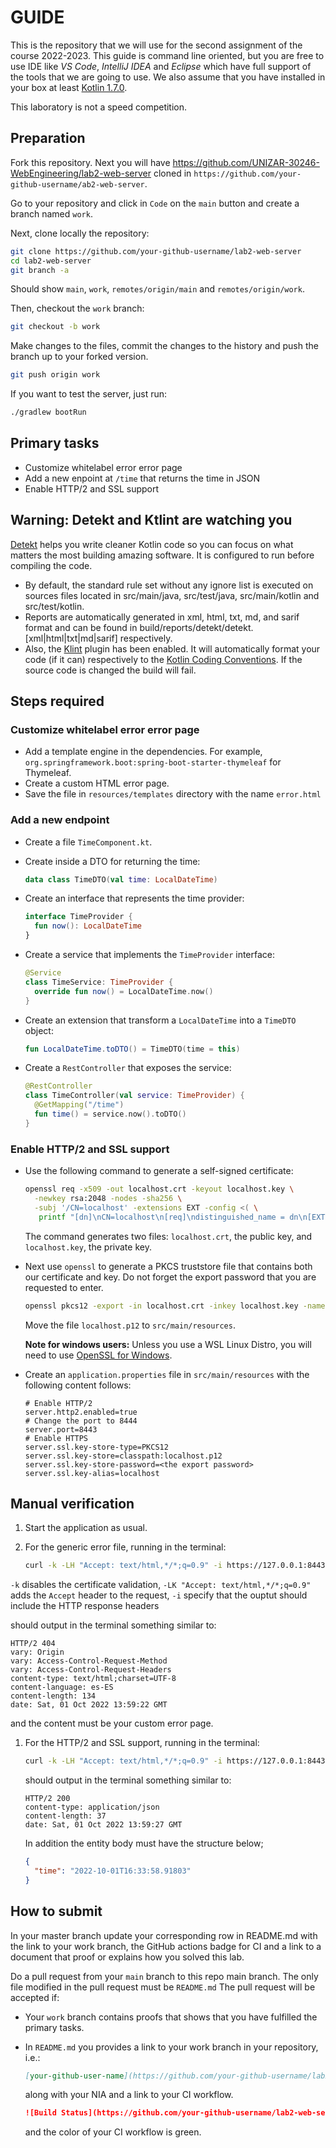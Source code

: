 # GUIDE

This is the repository that we will use for the second assignment of the course 2022-2023. This guide is command line oriented, but you are free to use IDE like _VS Code_, _IntelliJ IDEA_ and _Eclipse_ which have full support of the tools that we are going to use. We also assume that you have installed in your box at least [Kotlin 1.7.0](https://kotlinlang.org/docs/getting-started.html#install-kotlin).

This laboratory is not a speed competition.

## Preparation

Fork this repository.
Next you will have <https://github.com/UNIZAR-30246-WebEngineering/lab2-web-server> cloned in `https://github.com/your-github-username/ab2-web-server`.

Go to your repository and click in `Code` on the `main` button and create a branch named `work`.

Next, clone locally the repository:

```bash
git clone https://github.com/your-github-username/lab2-web-server
cd lab2-web-server
git branch -a
```

Should show `main`, `work`, `remotes/origin/main` and `remotes/origin/work`.

Then, checkout the `work` branch:

```bash
git checkout -b work
```

Make changes to the files, commit the changes to the history and push the branch up to your forked version.

```bash
git push origin work
```

If you want to test the server, just run:

```bash
./gradlew bootRun
```

## Primary tasks

- Customize whitelabel error error page
- Add a new enpoint at `/time` that returns the time in JSON
- Enable HTTP/2 and SSL support

## Warning: Detekt and Ktlint are watching you

[Detekt](https://detekt.dev/) helps you write cleaner Kotlin code so you can focus on what matters the most building amazing software.
It is configured to run before compiling the code.

- By default, the standard rule set without any ignore list is executed on sources files located in src/main/java, src/test/java, src/main/kotlin and src/test/kotlin.
- Reports are automatically generated in xml, html, txt, md, and sarif format and can be found in build/reports/detekt/detekt.[xml|html|txt|md|sarif] respectively.
- Also, the [Klint](https://ktlint.github.io/) plugin has been enabled. It will automatically format your code (if it can) respectively to the [Kotlin Coding Conventions](https://kotlinlang.org/docs/coding-conventions.html#source-code-organization). If the source code is changed the build will fail.

## Steps required

### Customize whitelabel error error page

- Add a template engine in the dependencies.
  For example, `org.springframework.boot:spring-boot-starter-thymeleaf` for Thymeleaf.
- Create a custom HTML error page.
- Save the file in `resources/templates` directory with the name `error.html`

### Add a new endpoint

- Create a file `TimeComponent.kt`.
- Create inside a DTO for returning the time:

  ```kotlin
  data class TimeDTO(val time: LocalDateTime)
  ```

- Create an interface that represents the time provider:

  ```kotlin
  interface TimeProvider {
    fun now(): LocalDateTime
  }
  ```

- Create a service that implements the `TimeProvider` interface:

  ```kotlin
  @Service
  class TimeService: TimeProvider {
    override fun now() = LocalDateTime.now()
  }
  ```

- Create an extension that transform a `LocalDateTime` into a `TimeDTO` object:

  ```kotlin
  fun LocalDateTime.toDTO() = TimeDTO(time = this)
  ```

- Create a `RestController` that exposes the service:

  ```kotlin
  @RestController 
  class TimeController(val service: TimeProvider) {
    @GetMapping("/time")
    fun time() = service.now().toDTO()
  }
  ```  

### Enable HTTP/2 and SSL support

- Use the following command to generate a self-signed certificate:

  ```sh
  openssl req -x509 -out localhost.crt -keyout localhost.key \
    -newkey rsa:2048 -nodes -sha256 \
    -subj '/CN=localhost' -extensions EXT -config <( \
     printf "[dn]\nCN=localhost\n[req]\ndistinguished_name = dn\n[EXT]\nsubjectAltName=DNS:localhost\nkeyUsage=digitalSignature\nextendedKeyUsage=serverAuth")
  ```

  The command generates two files: `localhost.crt`, the public key, and `localhost.key`, the private key.
- Next use `openssl` to generate a PKCS truststore file that contains both our certificate and key. Do not forget the export password that you are requested to enter.
  
  ```sh
  openssl pkcs12 -export -in localhost.crt -inkey localhost.key -name localhost -out localhost.p12
  ```

  Move the file `localhost.p12` to `src/main/resources`.

  **Note for windows users:** Unless you use a WSL Linux Distro, you will need to use [OpenSSL for Windows](https://wiki.openssl.org/index.php/Binaries).

- Create an `application.properties` file in `src/main/resources` with the following content follows:

  ```properties
  # Enable HTTP/2
  server.http2.enabled=true
  # Change the port to 8444
  server.port=8443
  # Enable HTTPS
  server.ssl.key-store-type=PKCS12
  server.ssl.key-store=classpath:localhost.p12
  server.ssl.key-store-password=<the export password>
  server.ssl.key-alias=localhost
  ```

## Manual verification

1. Start the application as usual.

1. For the generic error file, running in the terminal:

   ```sh
   curl -k -LH "Accept: text/html,*/*;q=0.9" -i https://127.0.0.1:8443/  
   ```

  `-k` disables the certificate validation,
  `-LK "Accept: text/html,*/*;q=0.9"` adds the `Accept` header to the request,
  `-i` specify that the ouptut should include the HTTP response headers

   should output in the terminal something similar to:

   ```http
   HTTP/2 404 
   vary: Origin
   vary: Access-Control-Request-Method
   vary: Access-Control-Request-Headers
   content-type: text/html;charset=UTF-8
   content-language: es-ES
   content-length: 134
   date: Sat, 01 Oct 2022 13:59:22 GMT
   ```

   and the content must be your custom error page.

1. For the HTTP/2 and SSL support, running in the terminal:

   ```sh
   curl -k -LH "Accept: text/html,*/*;q=0.9" -i https://127.0.0.1:8443/time  
   ```

   should output in the terminal something similar to:

   ```http
   HTTP/2 200 
   content-type: application/json
   content-length: 37
   date: Sat, 01 Oct 2022 13:59:27 GMT
   ```

   In addition the entity body must have the structure below;

   ```json
   {
     "time": "2022-10-01T16:33:58.91803" 
   }
   ```

## How to submit

In your master branch update your corresponding row in README.md with the link to your work branch, the GitHub actions badge for CI and a link to a document that proof or explains how you solved this lab.

Do a pull request from your `main` branch to this repo main branch.
The only file modified in the pull request must be `README.md`
The pull request will be accepted if:

- Your `work` branch contains proofs that shows that you have fulfilled the primary tasks.
- In `README.md` you provides a link to your work branch in your repository, i.e.:

  ```md
  [your-github-user-name](https://github.com/your-github-username/lab2-web-server/tree/work)
  ```

  along with your NIA and a link to your CI workflow.

  ```md
  ![Build Status](https://github.com/your-github-username/lab2-web-server/actions/workflows/ci.yml/badge.svg)](https://github.com/your-github-username/lab2-web-server/actions/workflows/ci.yml)  
  ```

  and the color of your CI workflow is green.
